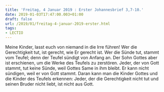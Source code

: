 ```yaml
---
title: 'Freitag, 4 Januar 2019 : Erster Johannesbrief 3,7-10.'
date: 2019-01-03T17:47:00.003+01:00
draft: false
url: /2019/01/freitag-4-januar-2019-erster.html
tags: 
- LECTIO
---
```


Meine Kinder, lasst euch von niemand in die Irre führen! Wer die Gerechtigkeit tut, ist gerecht, wie Er gerecht ist. Wer die Sünde tut, stammt vom Teufel; denn der Teufel sündigt von Anfang an. Der Sohn Gottes aber ist erschienen, um die Werke des Teufels zu zerstören. Jeder, der von Gott stammt, tut keine Sünde, weil Gottes Same in ihm bleibt. Er kann nicht sündigen, weil er von Gott stammt. Daran kann man die Kinder Gottes und die Kinder des Teufels erkennen: Jeder, der die Gerechtigkeit nicht tut und seinen Bruder nicht liebt, ist nicht aus Gott.